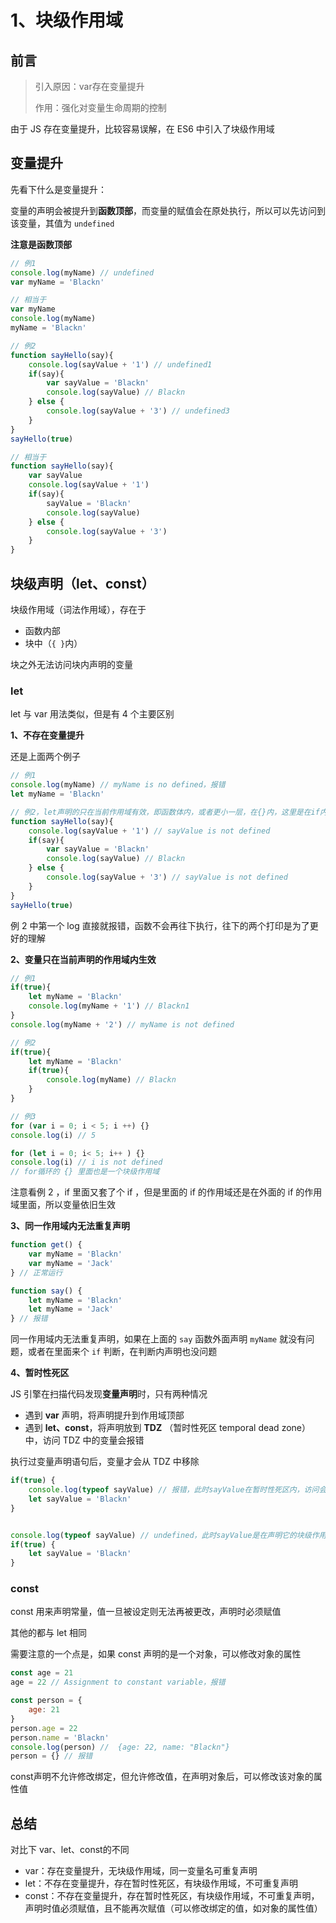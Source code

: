 
# 1、块级作用域

## 前言

> 引入原因：var存在变量提升
>
> 作用：强化对变量生命周期的控制

由于 JS 存在变量提升，比较容易误解，在 ES6 中引入了块级作用域

## 变量提升

先看下什么是变量提升：

变量的声明会被提升到**函数顶部**，而变量的赋值会在原处执行，所以可以先访问到该变量，其值为 `undefined`

**注意是函数顶部**

```javascript
// 例1
console.log(myName) // undefined
var myName = 'Blackn'

// 相当于
var myName
console.log(myName)
myName = 'Blackn'
```



```javascript
// 例2
function sayHello(say){
    console.log(sayValue + '1') // undefined1
    if(say){
        var sayValue = 'Blackn'
        console.log(sayValue) // Blackn
    } else {
        console.log(sayValue + '3') // undefined3
    }
}
sayHello(true)

// 相当于
function sayHello(say){
    var sayValue
    console.log(sayValue + '1')
    if(say){
        sayValue = 'Blackn'
        console.log(sayValue)
    } else {
        console.log(sayValue + '3')
    }
}
```

## 块级声明（let、const）

块级作用域（词法作用域），存在于

* 函数内部
* 块中（` { } `内）

块之外无法访问块内声明的变量

### let

let 与 var 用法类似，但是有 4 个主要区别

**1、不存在变量提升**

还是上面两个例子

```javascript
// 例1
console.log(myName) // myName is no defined，报错
let myName = 'Blackn'

// 例2，let声明的只在当前作用域有效，即函数体内，或者更小一层，在{}内，这里是在if内
function sayHello(say){
    console.log(sayValue + '1') // sayValue is not defined
    if(say){
        var sayValue = 'Blackn'
        console.log(sayValue) // Blackn
    } else {
        console.log(sayValue + '3') // sayValue is not defined
    }
}
sayHello(true)
```

例 2 中第一个 log 直接就报错，函数不会再往下执行，往下的两个打印是为了更好的理解



**2、变量只在当前声明的作用域内生效**

```javascript
// 例1
if(true){
    let myName = 'Blackn'
    console.log(myName + '1') // Blackn1
}
console.log(myName + '2') // myName is not defined

// 例2
if(true){
    let myName = 'Blackn'
    if(true){
        console.log(myName) // Blackn
    }
}

// 例3
for (var i = 0; i < 5; i ++) {}
console.log(i) // 5

for (let i = 0; i< 5; i++ ) {}
console.log(i) // i is not defined
// for循环的 {} 里面也是一个块级作用域
```

注意看例 2 ，if 里面又套了个 if ，但是里面的 if 的作用域还是在外面的 if 的作用域里面，所以变量依旧生效



**3、同一作用域内无法重复声明**

``` javascript
function get() {
    var myName = 'Blackn'
    var myName = 'Jack'
} // 正常运行

function say() {
    let myName = 'Blackn'
    let myName = 'Jack'
} // 报错
```

同一作用域内无法重复声明，如果在上面的 `say` 函数外面声明 `myName` 就没有问题，或者在里面来个 `if` 判断，在判断内声明也没问题 



**4、暂时性死区**

JS 引擎在扫描代码发现**变量声明**时，只有两种情况

* 遇到 **var** 声明，将声明提升到作用域顶部
* 遇到 **let、const**，将声明放到 **TDZ** （暂时性死区 temporal dead zone）中，访问 TDZ 中的变量会报错

执行过变量声明语句后，变量才会从 TDZ 中移除

```javascript
if(true) {
    console.log(typeof sayValue) // 报错，此时sayValue在暂时性死区内，访问会报错
    let sayValue = 'Blackn'
}


console.log(typeof sayValue) // undefined，此时sayValue是在声明它的块级作用域外，所以不在暂时性死区内
if(true) {
    let sayValue = 'Blackn'
}
```



### const

const 用来声明常量，值一旦被设定则无法再被更改，声明时必须赋值

其他的都与 let 相同



需要注意的一个点是，如果 const 声明的是一个对象，可以修改对象的属性

``` javascript
const age = 21
age = 22 // Assignment to constant variable，报错

const person = {
    age: 21
}
person.age = 22
person.name = 'Blackn'
console.log(person) //  {age: 22, name: "Blackn"}
person = {} // 报错
```

const声明不允许修改绑定，但允许修改值，在声明对象后，可以修改该对象的属性值



## 总结

对比下 var、let、const的不同

* var：存在变量提升，无块级作用域，同一变量名可重复声明
* let：不存在变量提升，存在暂时性死区，有块级作用域，不可重复声明
* const：不存在变量提升，存在暂时性死区，有块级作用域，不可重复声明，声明时值必须赋值，且不能再次赋值（可以修改绑定的值，如对象的属性值）







